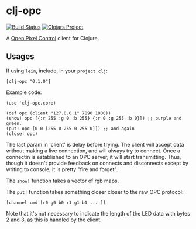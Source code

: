 # clj-opc

[![Build Status](https://travis-ci.org/shen-tian/clj-opc.svg?branch=master)](https://travis-ci.org/shen-tian/clj-opc)
[![Clojars Project](https://img.shields.io/clojars/v/clj-opc.svg)](https://clojars.org/clj-opc)

A [Open Pixel Control](http://openpixelcontrol.org/) client for Clojure.

## Usages

If using `lein`, include, in your `project.clj`:

    [clj-opc "0.1.0"]

Example code:

    (use 'clj-opc.core)
    
    (def opc (client "127.0.0.1" 7890 1000))
    (show! opc [{:r 255 :g 0 :b 255} {:r 0 :g 255 :b 0}]) ;; purple and green.
    (put! opc [0 0 [255 0 255 0 255 0]]) ;; and again
    (close! opc)

The last param in 'client' is delay before trying. The client will
accept data without making a live connection, and will always try to connect.
Once a connectin is established to an OPC server, it will start transmitting. Thus,
though it doesn't provide feedback on connects and disconnects except by writing to
console, it is pretty "fire and forget".
    
The `show!` function takes a vector of rgb maps.

The `put!` function takes something closer closer to the raw OPC protocol:

    [channel cmd [r0 g0 b0 r1 g1 b1 ... ]]

Note that it's not necessary to indicate the length of the LED data with bytes 2 and 3,
as this is handled by the client. 

